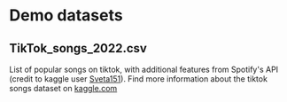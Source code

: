 # Demo datasets

## TikTok_songs_2022.csv

List of popular songs on tiktok, with additional features from Spotify's API (credit to kaggle user [Sveta151](https://www.kaggle.com/sveta151)). Find more information about the tiktok songs dataset on [kaggle.com](https://www.kaggle.com/datasets/sveta151/tiktok-popular-songs-2022)
